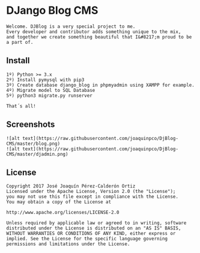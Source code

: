 # DJango Blog CMS

	Welcome. DJBlog is a very special project to me. 
	Every developer and contributor adds something unique to the mix, 
	and together we create something beautiful that I&#8217;m proud to be a part of.

## Install
	
	1º) Python >= 3.x
	2º) Install pymysql with pip3
	3º) Create database django_blog in phpmyadmin using XAMPP for example.
	4º) Migrate model to SQL Database
	5º) python3 migrate.py runserver

	That´s all!

## Screenshots
	
	![alt text](https://raw.githubusercontent.com/joaquinpco/DjBlog-CMS/master/blog.png)
	![alt text](https://raw.githubusercontent.com/joaquinpco/DjBlog-CMS/master/djadmin.png)

## License

	Copyright 2017 José Joaquín Pérez-Calderón Ortiz
	Licensed under the Apache License, Version 2.0 (the "License"); 
	you may not use this file except in compliance with the License. 
	You may obtain a copy of the License at

	http://www.apache.org/licenses/LICENSE-2.0

	Unless required by applicable law or agreed to in writing, software distributed under the License is distributed on an "AS IS" BASIS, WITHOUT WARRANTIES OR CONDITIONS OF ANY KIND, either express or implied. See the License for the specific language governing permissions and limitations under the License.